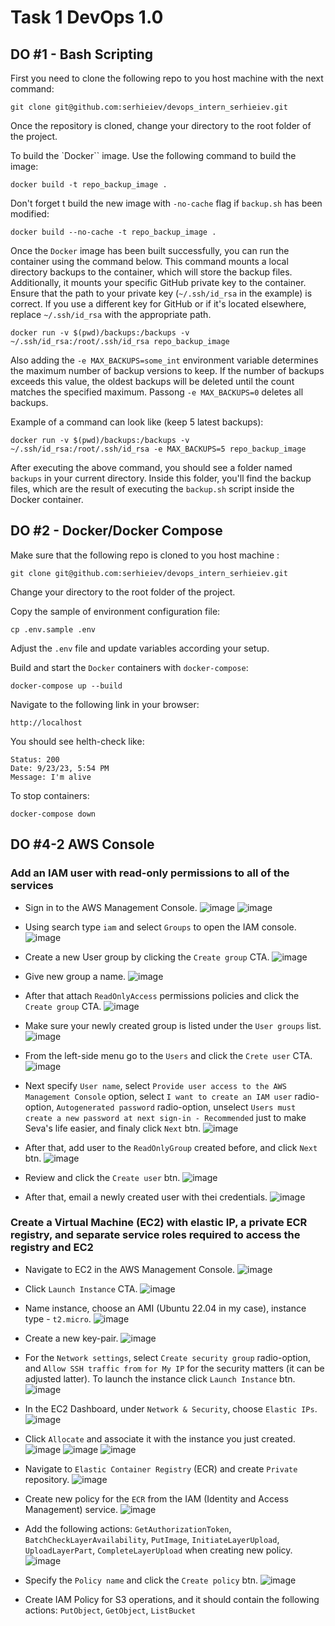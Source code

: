 # Task 1 DevOps 1.0

## DO #1 - Bash Scripting

First you need to clone the following repo to you host machine with the next command:
```
git clone git@github.com:serhieiev/devops_intern_serhieiev.git
```

Once the repository is cloned, change your directory to the root folder of the project.

To build the `Docker`` image. Use the following command to build the image:
```
docker build -t repo_backup_image .
```

Don't forget t build the new image with `-no-cache` flag if `backup.sh` has been modified:
```
docker build --no-cache -t repo_backup_image .
```

Once the `Docker` image has been built successfully, you can run the container using the command below. This command mounts a local directory backups to the container, which will store the backup files. Additionally, it mounts your specific GitHub private key to the container. Ensure that the path to your private key (`~/.ssh/id_rsa` in the example) is correct. If you use a different key for GitHub or if it's located elsewhere, replace `~/.ssh/id_rsa` with the appropriate path.

```
docker run -v $(pwd)/backups:/backups -v ~/.ssh/id_rsa:/root/.ssh/id_rsa repo_backup_image
```

Also adding the `-e MAX_BACKUPS=some_int` environment variable determines the maximum number of backup versions to keep. If the number of backups exceeds this value, the oldest backups will be deleted until the count matches the specified maximum. Passong `-e MAX_BACKUPS=0` deletes all backups.

Example of a command can look like (keep 5 latest backups):
```
docker run -v $(pwd)/backups:/backups -v ~/.ssh/id_rsa:/root/.ssh/id_rsa -e MAX_BACKUPS=5 repo_backup_image
```

After executing the above command, you should see a folder named `backups` in your current directory. Inside this folder, you'll find the backup files, which are the result of executing the `backup.sh` script inside the Docker container.


## DO #2 - Docker/Docker Compose

Make sure that the following repo is cloned to you host machine :
```
git clone git@github.com:serhieiev/devops_intern_serhieiev.git
```

Change your directory to the root folder of the project.

Copy the sample of environment configuration file:
```
cp .env.sample .env
```

Adjust the `.env` file and update variables according your setup.

Build and start the `Docker` containers with `docker-compose`:
```
docker-compose up --build
```

Navigate to the following link in your browser:
``` 
http://localhost
```

You should see helth-check like:
```
Status: 200
Date: 9/23/23, 5:54 PM
Message: I'm alive
```

To stop containers:
```
docker-compose down
```

## DO #4-2 AWS Console

### Add an IAM user with read-only permissions to all of the services

- Sign in to the AWS Management Console.
![image](https://github.com/serhieiev/devops_intern_serhieiev/assets/12089303/8defc7e5-e2b2-4a9d-8642-7c9af35490b9)
![image](https://github.com/serhieiev/devops_intern_serhieiev/assets/12089303/b25a595b-d7c8-4d99-b6e5-f35fe436ac7e)

- Using search type `iam` and select `Groups` to open the IAM console.
![image](https://github.com/serhieiev/devops_intern_serhieiev/assets/12089303/18a46297-dae2-4917-ae8b-4d91a25af3ea)

- Create a new User group by clicking the `Create group` CTA.
![image](https://github.com/serhieiev/devops_intern_serhieiev/assets/12089303/f9ce6c81-fb42-42fc-872c-da6d945e17fd)

- Give new group a name. 
![image](https://github.com/serhieiev/devops_intern_serhieiev/assets/12089303/0896390c-c7fb-444c-ad69-903d7ed6a825)

- After that attach `ReadOnlyAccess` permissions policies and click the `Create group` CTA.
![image](https://github.com/serhieiev/devops_intern_serhieiev/assets/12089303/4e594501-0560-4dfa-adfa-f7b363027eea)

- Make sure your newly created group is listed under the `User groups` list.
![image](https://github.com/serhieiev/devops_intern_serhieiev/assets/12089303/d8a6e4e9-d51c-459d-b46b-ab5c33d64f8e)

- From the left-side menu go to the `Users` and click the `Crete user` CTA.
![image](https://github.com/serhieiev/devops_intern_serhieiev/assets/12089303/6a72a6a6-706c-488a-99e8-191b5c586021)

- Next specify `User name`, select `Provide user access to the AWS Management Console` option, select `I want to create an IAM user` radio-option, `Autogenerated password` radio-option, unselect `Users must create a new password at next sign-in - Recommended` just to make Seva's life easier, and finaly click `Next` btn.
![image](https://github.com/serhieiev/devops_intern_serhieiev/assets/12089303/0b7c0462-c490-4bdd-af12-72f25c3d9d42)

- After that, add user to the `ReadOnlyGroup` created before, and click `Next` btn.
![image](https://github.com/serhieiev/devops_intern_serhieiev/assets/12089303/5660620a-563c-4a32-be01-e2302f665a0c)

- Review and click the `Create user` btn.
![image](https://github.com/serhieiev/devops_intern_serhieiev/assets/12089303/1e3ca8b8-f3b1-47fc-8c52-20663f35c292)

- After that, email a newly created user with thei credentials.
![image](https://github.com/serhieiev/devops_intern_serhieiev/assets/12089303/f7f09570-294b-49b8-abec-b211fdce4174)

### Create a Virtual Machine (EC2) with elastic IP, a private ECR registry, and separate service roles required to access the registry and EC2

- Navigate to EC2 in the AWS Management Console.
![image](https://github.com/serhieiev/devops_intern_serhieiev/assets/12089303/81a8b4ef-613d-4a8a-9678-364af99c4993)

- Click `Launch Instance` CTA.
![image](https://github.com/serhieiev/devops_intern_serhieiev/assets/12089303/052f1ddf-a851-4a46-abc5-ee4cf09800bf)

- Name instance, choose an AMI (Ubuntu 22.04 in my case), instance type - `t2.micro`.
![image](https://github.com/serhieiev/devops_intern_serhieiev/assets/12089303/4465ee17-657f-4252-8435-96f6ec770ef4)

- Create a new key-pair.
![image](https://github.com/serhieiev/devops_intern_serhieiev/assets/12089303/446d9c23-abf2-4f07-a80a-1f63d5999185)

- For the `Network settings`, select `Create security group` radio-option, and `Allow SSH traffic from` `for My IP` for the security matters (it can be adjusted latter). To launch the instance click `Launch Instance` btn.
![image](https://github.com/serhieiev/devops_intern_serhieiev/assets/12089303/a00a9479-8d8b-49b2-804d-88fe523144dc)

- In the EC2 Dashboard, under `Network & Security`, choose `Elastic IPs`.
![image](https://github.com/serhieiev/devops_intern_serhieiev/assets/12089303/314e2b9d-03ce-4230-a137-78fa0ead2197)

- Click `Allocate` and associate it with the instance you just created.
![image](https://github.com/serhieiev/devops_intern_serhieiev/assets/12089303/3d54123b-ae8b-448c-b986-7d85ee24ff1f)
![image](https://github.com/serhieiev/devops_intern_serhieiev/assets/12089303/d3735647-ce44-4d4f-a696-ce72a976f81b)
![image](https://github.com/serhieiev/devops_intern_serhieiev/assets/12089303/110ba4cf-53a5-4d26-94c9-39e7e3258494)

- Navigate to `Elastic Container Registry` (ECR) and create `Private` repository.
![image](https://github.com/serhieiev/devops_intern_serhieiev/assets/12089303/61cb7aee-dac5-4548-b862-a14b04ec3eae)

- Create new policy for the `ECR` from the IAM (Identity and Access Management) service.
![image](https://github.com/serhieiev/devops_intern_serhieiev/assets/12089303/356b2bca-3e92-453e-a21e-23bd1851a295)

- Add the following actions: `GetAuthorizationToken`, `BatchCheckLayerAvailability`, `PutImage`, `InitiateLayerUpload`, `UploadLayerPart`, `CompleteLayerUpload` when creating new policy.
![image](https://github.com/serhieiev/devops_intern_serhieiev/assets/12089303/5810c1b0-1983-44b0-8110-39b1f4b34334)

- Specify the `Policy name` and click the `Create policy` btn.
![image](https://github.com/serhieiev/devops_intern_serhieiev/assets/12089303/a774a57b-fa39-46aa-8a53-e67df0226a70)

- Create IAM Policy for S3 operations, and it should contain the following actions: `PutObject`, `GetObject`, `ListBucket`

